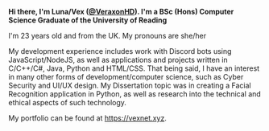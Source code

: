 **Hi there, I'm Luna/Vex ([@VeraxonHD](https://github.com/veraxonhd)). I'm a BSc (Hons) Computer Science Graduate of the University of Reading**

I'm 23 years old and from the UK. My pronouns are she/her

My development experience includes work with Discord bots using JavaScript/NodeJS, as well as applications and projects written in C/C++/C#, Java, Python and HTML/CSS.
That being said, I have an interest in many other forms of development/computer science, such as Cyber Security and UI/UX design. My Dissertation topic was in creating a
Facial Recognition application in Python, as well as research into the technical and ethical aspects of such technology.

My portfolio can be found at https://vexnet.xyz.
